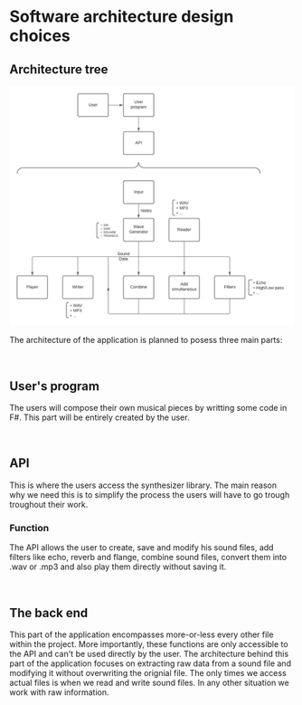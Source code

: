 # Software architecture design choices
## Architecture tree
![tree](./Files/Design.png)

The architecture of the application is planned to posess three main parts:

<br>

### 

## User's program

The users will compose their own musical pieces by writting some code in F#.
This part will be entirely created by the user.

<br>

## API
This is where the users access the synthesizer library.
The main reason why we need this is to simplify the process the users will have to go trough troughout their work.

### Function
The API allows the user to create, save and modify his sound files, add filters like echo, reverb and flange, combine sound files, convert them into .wav or .mp3 and also play them directly without saving it.

<br>

## The back end
This part of the application encompasses more-or-less every other file within the project.
More importantly, these functions are only accessible to the API and can't be used directly by the user.
The architecture behind this part of the application focuses on extracting raw data from a sound file and modifying it without overwriting the orignial file.
The only times we access actual files is when we read and write sound files. In any other situation we work with raw information.